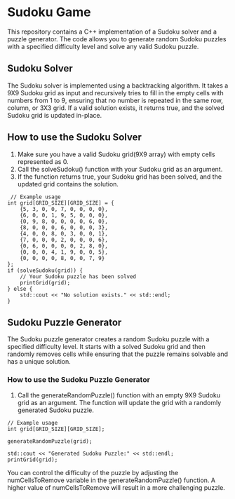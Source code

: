 # Sudoku Game

This repository contains a C++ implementation of a Sudoku solver and a puzzle generator. The code allows you to generate random Sudoku puzzles with a specified difficulty level and solve any valid Sudoku puzzle.

## Sudoku Solver  

The Sudoku solver is implemented using a backtracking algorithm. It takes a 9X9 Sudoku grid as input and recursively tries to fill in the empty cells with numbers from 1 to 9, ensuring that no number is repeated in the same row, column, or 3X3 grid. If a valid solution exists, it returns true, and the solved Sudoku grid is updated in-place.

## How to use the Sudoku Solver
1. Make sure you have a valid Sudoku grid(9X9 array) with empty cells represented as 0.
2. Call the solveSudoku() function with your Sudoku grid as an argument.
3. If the function returns true, your Sudoku grid has been solved, and the updated grid contains the solution.

```shell
 // Example usage
int grid[GRID_SIZE][GRID_SIZE] = {
    {5, 3, 0, 0, 7, 0, 0, 0, 0},
    {6, 0, 0, 1, 9, 5, 0, 0, 0},
    {0, 9, 8, 0, 0, 0, 0, 6, 0},
    {8, 0, 0, 0, 6, 0, 0, 0, 3},
    {4, 0, 0, 8, 0, 3, 0, 0, 1},
    {7, 0, 0, 0, 2, 0, 0, 0, 6},
    {0, 6, 0, 0, 0, 0, 2, 8, 0},
    {0, 0, 0, 4, 1, 9, 0, 0, 5},
    {0, 0, 0, 0, 8, 0, 0, 7, 9}
};
if (solveSudoku(grid)) {
    // Your Sudoku puzzle has been solved
    printGrid(grid);
} else {
    std::cout << "No solution exists." << std::endl;
}
```

## Sudoku Puzzle Generator
The Sudoku puzzle generator creates a random Sudoku puzzle with a specified difficulty level. It starts with a solved Sudoku grid and then randomly removes cells while ensuring that the puzzle remains solvable and has a unique solution.

### How to use the Sudoku Puzzle Generator
1. Call the generateRandomPuzzle() function with an empty 9X9 Sudoku grid as an argument. The function will update the grid with a randomly generated Sudoku puzzle.

```shell
// Example usage
int grid[GRID_SIZE][GRID_SIZE];

generateRandomPuzzle(grid);

std::cout << "Generated Sudoku Puzzle:" << std::endl;
printGrid(grid);
```

You can control the difficulty of the puzzle by adjusting the numCellsToRemove variable in the generateRandomPuzzle() function. A higher value of numCellsToRemove will result in a more challenging puzzle. 
